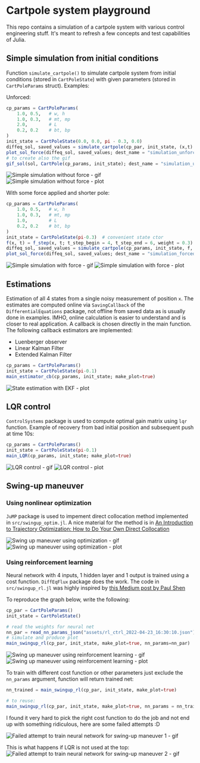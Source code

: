 # Cartpole system playground

This repo contains a simulation of a cartpole system with various control engineering stuff. It's meant to refresh a few concepts and test capabilities of Julia.

## Simple simulation from initial conditions

Function `simulate_cartpole()` to simulate cartpole system from initial conditions (stored in `CartPoleState`) with given parameters (stored in `CartPoleParams` struct). Examples:

Unforced:

```julia
cp_params = CartPoleParams(
    1.0, 0.5,   # w, h
    1.0, 0.3,   # mt, mp
    2.0,        # L
    0.2, 0.2    # bt, bp
)
init_state = CartPoleState(0.0, 0.0, pi - 0.3, 0.0)
diffeq_sol, saved_values = simulate_cartpole(cp_par, init_state, (x,t) -> 0.0, (0.0, 20.0), 0.01)
plot_sol_force(diffeq_sol, saved_values; dest_name = "simulation_unforced.png")
# to create also the gif
gif_sol(sol, CartPole(cp_params, init_state); dest_name = "simulation_unforced.gif")
```
![Simple simulation without force - gif](output/just_sim_1.gif)
![Simple simulation without force - plot](output/just_sim_1.png)

With some force applied and shorter pole:

```julia
cp_params = CartPoleParams(
    1.0, 0.5,   # w, h
    1.0, 0.3,   # mt, mp
    1.0,        # L
    0.2, 0.2    # bt, bp
)
init_state = CartPoleState(pi-0.3)  # convenient state ctor
f(x, t) = f_step(x, t; t_step_begin = 4, t_step_end = 6, weight = 0.3)
diffeq_sol, saved_values = simulate_cartpole(cp_params, init_state, f, (0.0, 20.0), 0.01)
plot_sol_force(diffeq_sol, saved_values; dest_name = "simulation_forced.png")
```
![Simple simulation with force - gif](output/just_sim_2.gif)
![Simple simulation with force - plot](output/just_sim_2.png)

## Estimations

Estimation of all 4 states from a single noisy measurement of position `x`. The estimates are computed online via `SavingCallback` of the `DifferentialEquations` package, not offline from saved data as is usually done in examples. IMHO, online calculation is easier to understand and is closer to real application. A callback is chosen directly in the main function. The following callback estimators are implemented:
- Luenberger observer
- Linear Kalman Filter
- Extended Kalman Filter

```julia 
cp_params = CartPoleParams()
init_state = CartPoleState(pi-0.1)
main_estimator_cb(cp_params, init_state; make_plot=true)
```
![State estimation with EKF - plot](output/estim_EKF_small.png)

## LQR control

`ControlSystems` package is used to compute optimal gain matrix using `lqr` function. Example of recovery from bad initial position and subsequent push at time 10s:

```julia 
cp_params = CartPoleParams()
init_state = CartPoleState(pi-0.1)
main_LQR(cp_params, init_state; make_plot=true)
```
![LQR control - gif](output/lqr_1.gif)
![LQR control - plot](output/lqr_1.png)

## Swing-up maneuver

### Using nonlinear optimization

`JuMP` package is used to impement direct collocation method implemented in `src/swingup_optim.jl`. A nice material for the method is in [An Introduction to Trajectory Optimization: How to Do Your Own Direct Collocation](https://epubs.siam.org/doi/10.1137/16M1062569)

![Swing up maneuver using optimization - gif](output/swingup_optim.gif)
![Swing up maneuver using optimization - plot](output/swingup_optim.png)

### Using reinforcement learning

Neural network with 4 inputs, 1 hidden layer and 1 output is trained using a cost function. `DiffEqFlux` package does the work. The code in `src/swingup_rl.jl` was highly inspired by [this Medium post by Paul Shen](https://medium.com/swlh/neural-ode-for-reinforcement-learning-and-nonlinear-optimal-control-cartpole-problem-revisited-5408018b8d71)

To reproduce the graph below, write the following:
```julia
cp_par = CartPoleParams()
init_state = CartPoleState()

# read the weights for neural net
nn_par = read_nn_params_json("assets/rl_ctrl_2022-04-23_16:30:10.json")
# simulate and produce plot
main_swingup_rl(cp_par, init_state, make_plot=true, nn_params=nn_par)
```
![Swing up maneuver using reinforcement learning - gif](output/swingup_rl_2022-04-23_16:30:10.gif)
![Swing up maneuver using reinforcement learning - plot](output/swingup_rl_2022-04-23_16:30:10.png)


To train with different cost function or other parameters just exclude the `nn_params` argument, function will return trained net:
```julia
nn_trained = main_swingup_rl(cp_par, init_state, make_plot=true)

# to reuse:
main_swingup_rl(cp_par, init_state, make_plot=true, nn_params = nn_trained.u)
```
I found it very hard to pick the right cost function to do the job and not end up with something ridiculous, here are some failed attempts :D

![Failed attempt to train neural network for swing-up maneuver 1 - gif](output/swingup_rl_fail_1.gif)

This is what happens if LQR is not used at the top:
![Failed attempt to train neural network for swing-up maneuver 2 - gif](output/swingup_rl_fail_2.gif)

